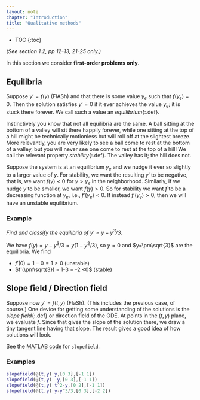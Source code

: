 ```yaml
---
layout: note
chapter: "Introduction"
title: "Qualitative methods"
---
```

* TOC
{:toc}

*(See section 1.2, pp 12-13, 21-25 only.)*

In this section we consider **first-order problems only**. 

## Equilibria  

Suppose $y'=f(y)$ (FlASh) and that there is some value $y_e$ such that $f(y_e)=0$. Then the solution satisfies $y'=0$ if it ever achieves the value $y_e$; it is stuck there forever. We call such a value an *equilibrium*{:.def}. 

Instinctively you know that not all equilibria are the same. A ball sitting at the bottom of a valley will sit there happily forever, while one sitting at the top of a hill might be technically motionless but will roll off at the slightest breeze. More relevantly, you are very likely to see a ball come to rest at the bottom of a valley, but you will never see one come to rest at the top of a hill! We call the relevant property *stability*{:.def}. The valley has it; the hill does not. 

Suppose the system is at an equilibrium $y_e$ and we nudge it ever so slightly to a larger value of $y$. For stability, we want the resulting $y'$ to be negative, that is, we want $f(y)<0$ for $y>y_e$ in the neighborhood. Similarly, if we nudge $y$ to be smaller, we want $f(y)>0$. So for stability we want $f$ to be a decreasing function at $y_e$, i.e., $f'(y_e)<0$. If instead $f'(y_e)>0$, then we will have an unstable equilibrium. 

### Example

*Find and classify the equilibria of $y'=y-y^3/3$.*

We have $f(y)=y-y^3/3=y(1-y^2/3)$, so $y=0$ and $y=\pm\sqrt{3}$ are the equilibria. We find

* $f'(0) = 1-0 = 1 > 0$ (unstable)
* $f'(\pm\sqrt{3}) = 1-3 = -2 <0$ (stable)

## Slope field / Direction field

Suppose now $y'=f(t,y)$ (FlaSh). (This includes the previous case, of course.) One device for getting some understanding of the solutions is the *slope field*{:.def} or direction field of the ODE. At points in the $(t,y)$ plane, we evaluate $f$. Since that gives the slope of the solution there, we draw a tiny tangent line having that slope. The result gives a good idea of how solutions will look.

See the [MATLAB code](https://www.dropbox.com/s/ch2lbv7m6u3spst/slopefield.m?dl=0) for `slopefield`.

### Examples

```matlab
slopefield(@(t,y) y,[0 3],[-1 1])
slopefield(@(t,y) -y,[0 3],[-1 1])
slopefield(@(t,y) t^2-y,[0 2],[-1 1])
slopefield(@(t,y) y-y^3/3,[0 3],[-2 2])
```

